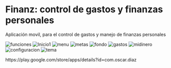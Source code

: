 # Finanz: control de gastos y finanzas personales
Aplicación movil, para el control de gastos y manejo de finanzas personales

![funciones](https://user-images.githubusercontent.com/9502714/107262185-d5d7c300-6a05-11eb-87ca-796c0b02946a.jpg)
![Inicio1](https://user-images.githubusercontent.com/9502714/107262277-f6078200-6a05-11eb-8456-8e91dff71b00.jpg)
![menu](https://user-images.githubusercontent.com/9502714/107262285-f869dc00-6a05-11eb-96a6-f249478ce42a.jpg)
![metas](https://user-images.githubusercontent.com/9502714/107262292-f99b0900-6a05-11eb-8f0a-fa751a50ad52.jpg)
![fondo](https://user-images.githubusercontent.com/9502714/107262307-00298080-6a06-11eb-9645-7818ba31a7cf.jpg)
![gastos](https://user-images.githubusercontent.com/9502714/107262262-f0aa3780-6a05-11eb-82d6-2ffb44efe4ed.jpg)
![midinero](https://user-images.githubusercontent.com/9502714/107262299-fb64cc80-6a05-11eb-83c7-ad7622c89803.jpg)
![configuracion](https://user-images.githubusercontent.com/9502714/107262306-fe5fbd00-6a05-11eb-93f7-090520961bb3.jpg)
![tema](https://user-images.githubusercontent.com/9502714/107262301-fc95f980-6a05-11eb-8e48-c0be6d643e4c.jpg)

<p>https://play.google.com/store/apps/details?id=com.oscar.diaz</p>


